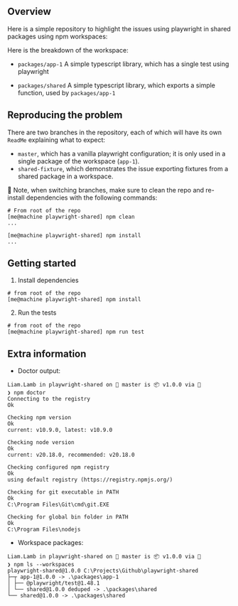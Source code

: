 ## Overview
Here is a simple repository to highlight the issues using playwright in shared packages using npm workspaces:

Here is the breakdown of the workspace:
* `packages/app-1` A simple typescript library, which has a single test using playwright

* `packages/shared` A simple typescript library, which exports a simple function, used by `packages/app-1`

## Reproducing the problem
There are two branches in the repository, each of which will have its own `ReadMe` explaining what to expect:
* `master`, which has a vanilla playwright configuration; it is only used in a single package of the workspace (`app-1`).
* `shared-fixture`, which demonstrates the issue exporting fixtures from a shared package in a workspace.

🚨 Note, when switching branches, make sure to clean the repo and re-install dependencies with the following commands:
```
# From root of the repo
[me@machine playwright-shared] npm clean
...

[me@machine playwright-shared] npm install
...
```

## Getting started
1. Install dependencies
```
# from root of the repo
[me@machine playwright-shared] npm install 
```

2. Run the tests
```
# from root of the repo
[me@machine playwright-shared] npm run test
```

## Extra information
* Doctor output:
```
Liam.Lamb in playwright-shared on  master is 📦 v1.0.0 via  
❯ npm doctor 
Connecting to the registry
Ok

Checking npm version
Ok
current: v10.9.0, latest: v10.9.0

Checking node version
Ok
current: v20.18.0, recommended: v20.18.0

Checking configured npm registry
Ok
using default registry (https://registry.npmjs.org/)

Checking for git executable in PATH
Ok
C:\Program Files\Git\cmd\git.EXE

Checking for global bin folder in PATH
Ok
C:\Program Files\nodejs
```

* Workspace packages:
```
Liam.Lamb in playwright-shared on  master is 📦 v1.0.0 via  
❯ npm ls --workspaces
playwright-shared@1.0.0 C:\Projects\Github\playwright-shared
├─┬ app-1@1.0.0 -> .\packages\app-1
│ ├── @playwright/test@1.48.1
│ └── shared@1.0.0 deduped -> .\packages\shared
└── shared@1.0.0 -> .\packages\shared
```